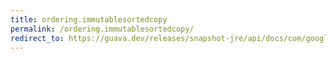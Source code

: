 ```yaml
---
title: ordering.immutablesortedcopy
permalink: /ordering.immutablesortedcopy/
redirect_to: https://guava.dev/releases/snapshot-jre/api/docs/com/google/common/collect/Ordering.html#immutableSortedCopy-java.lang.Iterable-
---
```

